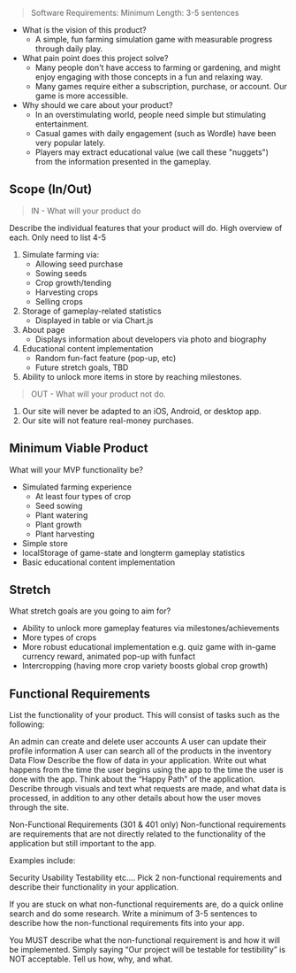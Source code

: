 > Software Requirements: Minimum Length: 3-5 sentences

- What is the vision of this product?
  - A simple, fun farming simulation game with measurable progress through daily play. 
- What pain point does this project solve?
  - Many people don't have access to farming or gardening, and might enjoy  engaging with those concepts in a fun and relaxing way.
  - Many games require either a subscription, purchase, or account.  Our game is more accessible. 
- Why should we care about your product?
  - In an overstimulating world, people need simple but stimulating entertainment. 
  - Casual games with daily engagement (such as Wordle) have been very popular lately. 
  - Players may extract educational value (we call these "nuggets") from the information presented in the gameplay. 

## Scope (In/Out)
>IN - What will your product do

Describe the individual features that your product will do. High overview of each. Only need to list 4-5

1. Simulate farming via:
    - Allowing seed purchase
    - Sowing seeds
    - Crop growth/tending
    - Harvesting crops
    - Selling crops 
2. Storage of gameplay-related statistics
   - Displayed in table or via Chart.js
3. About page
    - Displays information about developers via photo and biography
4. Educational content implementation
    - Random fun-fact feature (pop-up, etc)
    - Future stretch goals, TBD
5. Ability to unlock more items in store by reaching milestones. 

>OUT - What will your product not do.

<!-- These should be features that you will make very clear from the beginning that you will not do during development. These should be limited and very few. Pick your battles wisely. -->

1. Our site will never be adapted to an iOS, Android, or desktop app.
2. Our site will not feature real-money purchases. 

## Minimum Viable Product 
What will your MVP functionality be?

- Simulated farming experience
  - At least four types of crop
  - Seed sowing
  - Plant watering
  - Plant growth
  - Plant harvesting
- Simple store
- localStorage of game-state and longterm gameplay statistics
- Basic educational content implementation

## Stretch
What stretch goals are you going to aim for?

- Ability to unlock more gameplay features via milestones/achievements 
- More types of crops
- More robust educational implementation e.g. quiz game with in-game currency reward, animated pop-up with funfact
- Intercropping (having more crop variety boosts global crop growth)
## Functional Requirements
List the functionality of your product. This will consist of tasks such as the following:

An admin can create and delete user accounts
A user can update their profile information
A user can search all of the products in the inventory
Data Flow
Describe the flow of data in your application. Write out what happens from the time the user begins using the app to the time the user is done with the app. Think about the “Happy Path” of the application. Describe through visuals and text what requests are made, and what data is processed, in addition to any other details about how the user moves through the site.

Non-Functional Requirements (301 & 401 only)
Non-functional requirements are requirements that are not directly related to the functionality of the application but still important to the app.

Examples include:

Security
Usability
Testability
etc….
Pick 2 non-functional requirements and describe their functionality in your application.

If you are stuck on what non-functional requirements are, do a quick online search and do some research. Write a minimum of 3-5 sentences to describe how the non-functional requirements fits into your app.

You MUST describe what the non-functional requirement is and how it will be implemented. Simply saying “Our project will be testable for testibility” is NOT acceptable. Tell us how, why, and what.